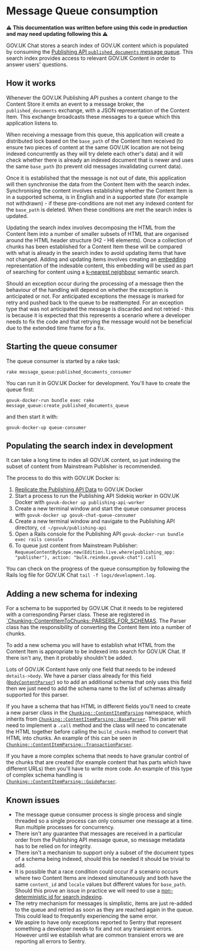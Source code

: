 # Message Queue consumption

**⚠️ This documentation was written before using this code in production and may need updating following this ⚠️**

GOV.UK Chat stores a search index of GOV.UK content which is populated by consuming the [Publishing API `published_documents` message queue](https://github.com/alphagov/publishing-api/blob/main/docs/rabbitmq.md). This search index provides access to relevant GOV.UK Content in order to answer users' questions.

## How it works

Whenever the GOV.UK Publishing API pushes a content change to the Content Store it emits an event to a message broker, the `published_documents` exchange, with a JSON representation of the Content Item. This exchange broadcasts these messages to a queue which this application listens to.

When receiving a message from this queue, this application will create a distributed lock based on the `base_path` of the Content Item received (to ensure two pieces of content at the same GOV.UK location are not being indexed concurrently as they will try delete each other's data) and it will check whether there is already an indexed document that is newer and uses the same `base_path` (to prevent old messages invalidating current data).

Once it is established that the message is not out of date, this application will then synchronise the data from the Content Item with the search index. Synchronising the content involves establishing whether the Content Item is in a supported schema, is in English and in a supported state (for example not withdrawn) - if these pre-conditions are not met any indexed content for the `base_path` is deleted. When these conditions are met the search index is updated.

Updating the search index involves decomposing the HTML from the Content Item into a number of smaller subsets of HTML that are organised around the HTML header structure (H2 - H6 elements). Once a collection of chunks has been established for a Content Item these will be compared with what is already in the search index to avoid updating items that have not changed. Adding and updating items involves creating an [embedding](https://platform.openai.com/docs/guides/embeddings) representation of the indexable content, this embedding will be used as part of searching for content using a [k-nearest neighbour](https://en.wikipedia.org/wiki/K-nearest_neighbors_algorithm) semantic search.

Should an exception occur during the processing of a message then the behaviour of the handling will depend on whether the exception is anticipated or not. For anticipated exceptions the message is marked for retry and pushed back to the queue to be reattempted. For an exception type that was not anticipated the message is discarded and not retried - this is because it is expected that this represents a scenario where a developer needs to fix the code and that retrying the message would not be beneficial due to the extended time frame for a fix.

## Starting the queue consumer

The queue consumer is started by a rake task:

```
rake message_queue:published_documents_consumer
```

You can run it in GOV.UK Docker for development. You'll have to create the queue first:

```
govuk-docker-run bundle exec rake message_queue:create_published_documents_queue
```

and then start it with:

```
govuk-docker-up queue-consumer
```

## Populating the search index in development

It can take a long time to index all GOV.UK content, so just indexing the subset of content from Mainstream Publisher is recommended.

The process to do this with GOV.UK Docker is:

1. [Replicate the Publishing API Data](https://github.com/alphagov/govuk-docker/blob/main/docs/how-tos.md#how-to-replicate-data-locally) to GOV.UK Docker
2. Start a process to run the Publishing API Sidekiq worker in GOV.UK Docker with `govuk-docker up publishing-api-worker`
3. Create a new terminal window and start the queue consumer process with `govuk-docker up govuk-chat-queue-consumer`
4. Create a new terminal window and navigate to the Publishing API directory, `cd ~/govuk/publishing-api`
5. Open a Rails console for the Publishing API `govuk-docker-run bundle exec rails console`
6. To queue just content from Mainstream Publisher: `RequeueContentByScope.new(Edition.live.where(publishing_app: "publisher"), action: "bulk.reindex.govuk-chat").call`

You can check on the progress of the queue consumption by following the Rails log file for GOV.UK Chat `tail -f logs/development.log`.

## Adding a new schema for indexing

For a schema to be supported by GOV.UK Chat it needs to be registered with a corresponding Parser class. These are registered in [`Chunking::ContentItemToChunks::PARSERS_FOR_SCHEMAS](../lib/chunking/content_item_to_chunks.rb). The Parser class has the responsibility of converting the Content Item into a number of chunks.

To add a new schema you will have to establish what HTML from the Content Item is appropriate to be indexed into search for GOV.UK Chat. If there isn't any, then it probably shouldn't be added.

Lots of GOV.UK Content have only one field that needs to be indexed `details->body`. We have a parser class already for this field ([`BodyContentParser`](../lib/chunking/content_item_parsing/body_content_parser.rb)) so to add an additional schema that only uses this field then we just need to add the schema name to the list of schemas already supported for this parser.

If you have a schema that has HTML in different fields you'll need to create a new parser class in the [`Chunking::ContentItemParsing`](../lib/chunking/content_item_parsing/) namespace, which inherits from [`Chunking::ContentItemParsing::BaseParser`](../lib/chunking/content_item_parsing/base_parser.rb). This parser will need to implement a `.call` method and the class will need to concatenate the HTML together before calling the `build_chunks` method to convert that HTML into chunks. An example of this can be seen in [`Chunking::ContentItemParsing::TransactionParser`](../lib/chunking/content_item_parsing/transaction_parser.rb).

If you have a more complex schema that needs to have granular control of the chunks that are created (for example content that has parts which have different URLs) then you'll have to write more code. An example of this type of complex schema handling is [`Chunking::ContentItemParsing::GuideParser`](../lib/chunking/content_item_parsing/guide_parser.rb).

## Known issues

- The message queue consumer process is single process and single threaded so a single process can only consumer one message at a time. Run multiple processes for concurrency.
- There isn't any guarantee that messages are received in a particular order from the Publishing API message queue, so message metadata has to be relied on for integrity.
- There isn't a mechanism to support only a subset of the document types of a schema being indexed, should this be needed it should be trivial to add.
- It is possible that a race condition could occur if a scenario occurs where two Content Items are indexed simultaneously and both have the same `content_id` and `locale` values but different values for `base_path`. Should this prove an issue in practice we will need to use a [non-deterministic id for search indexing](https://github.com/alphagov/govuk-chat/commit/01358a0749ca6f67e371a17602d0cc10c2ab3d34).
-  The retry mechanism for messages is simplistic, items are just re-added to the queue and retried as soon as they are reached again in the queue. This could lead to frequently experiencing the same error.
- We aspire to have only exceptions reported to Sentry that represent something a developer needs to fix and not any transient errors. However until we establish what are common transient errors we are reporting all errors to Sentry.